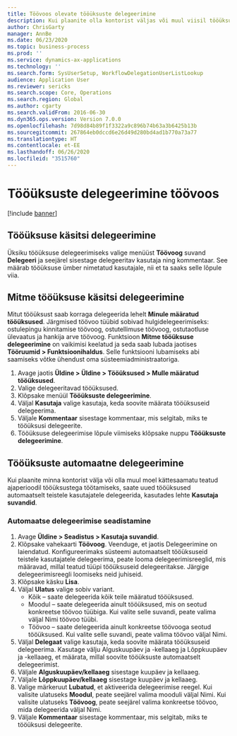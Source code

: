 ```yaml
---
title: Töövoos olevate tööüksuste delegeerimine
description: Kui plaanite olla kontorist väljas või muul viisil tööüksustega tegelemiseks kättesaamatu, saate tööüksused teistele kasutajatele delegeerida või ümber määrata.
author: ChrisGarty
manager: AnnBe
ms.date: 06/23/2020
ms.topic: business-process
ms.prod: ''
ms.service: dynamics-ax-applications
ms.technology: ''
ms.search.form: SysUserSetup, WorkflowDelegationUserListLookup
audience: Application User
ms.reviewer: sericks
ms.search.scope: Core, Operations
ms.search.region: Global
ms.author: cgarty
ms.search.validFrom: 2016-06-30
ms.dyn365.ops.version: Version 7.0.0
ms.openlocfilehash: 7d98d84b89f1f3322a9c896b74b63a3b6425b13b
ms.sourcegitcommit: 267864eb0dccd6e26d49d280bd4ad1b770a73a77
ms.translationtype: HT
ms.contentlocale: et-EE
ms.lasthandoff: 06/26/2020
ms.locfileid: "3515760"
---
```

# <a name="delegate-work-items-in-a-workflow"></a>Tööüksuste delegeerimine töövoos

[!include [banner](../../includes/banner.md)]

## <a name="manually-delegate-a-work-item"></a>Tööüksuse käsitsi delegeerimine

Üksiku tööüksuse delegeerimiseks valige menüüst **Töövoog** suvand **Delegeeri** ja seejärel sisestage delegeeritav kasutaja ning kommentaar. See määrab tööüksuse ümber nimetatud kasutajale, nii et ta saaks selle lõpule viia.

## <a name="manually-delegate-multiple-work-items"></a>Mitme tööüksuse käsitsi delegeerimine

Mitut tööüksust saab korraga delegeerida lehelt **Minule määratud tööüksused**. Järgmised töövoo tüübid sobivad hulgidelegeerimiseks: ostulepingu kinnitamise töövoog, ostutellimuse töövoog, ostutaotluse ülevaatus ja hankija arve töövoog. Funktsioon **Mitme tööüksuse delegeerimine** on vaikimisi keelatud ja seda saab lubada jaotises **Tööruumid > Funktsioonihaldus**. Selle funktsiooni lubamiseks abi saamiseks võtke ühendust oma süsteemiadministraatoriga.
1.  Avage jaotis **Üldine > Üldine > Tööüksused > Mulle määratud tööüksused**.
2.  Valige delegeeritavad tööüksused.
3.  Klõpsake menüül **Tööüksuste delegeerimine**.
4.  Väljal **Kasutaja** valige kasutaja, keda soovite määrata tööüksuseid delegeerima.
5.  Väljale **Kommentaar** sisestage kommentaar, mis selgitab, miks te tööüksusi delegeerite.
6.  Tööüksuse delegeerimise lõpule viimiseks klõpsake nuppu **Tööüksuste delegeerimine**.

## <a name="automatically-delegate-work-items"></a>Tööüksuste automaatne delegeerimine

Kui plaanite minna kontorist välja või olla muul moel kättesaamatu teatud ajaperioodil tööüksustega töötamiseks, saate uued tööüksused automaatselt teistele kasutajatele delegeerida, kasutades lehte **Kasutaja suvandid**.

### <a name="set-up-automatic-delegation"></a>Automaatse delegeerimise seadistamine
1. Avage **Üldine > Seadistus > Kasutaja suvandid**.
2. Klõpsake vahekaarti **Töövoog**. Veenduge, et jaotis Delegeerimine on laiendatud. Konfigureerimaks süsteemi automaatselt tööüksuseid teistele kasutajatele delegeerima, peate looma delegeerimisreeglid, mis määravad, millal teatud tüüpi tööüksuseid delegeeritakse. Järgige delegeerimisreegli loomiseks neid juhiseid.  
3. Klõpsake käsku **Lisa**.
4. Väljal **Ulatus** valige sobiv variant.
    - Kõik – saate delegeerida kõik teile määratud tööüksused.
    - Moodul – saate delegeerida ainult tööüksused, mis on seotud konkreetse töövoo tüübiga. Kui valite selle suvandi, peate valima väljal Nimi töövoo tüübi.
    - Töövoo – saate delegeerida ainult konkreetse töövooga seotud tööüksused. Kui valite selle suvandi, peate valima töövoo väljal Nimi.  
5. Väljal **Delegaat** valige kasutaja, keda soovite määrata tööüksuseid delegeerima. Kasutage välju Alguskuupäev ja -kellaaeg ja Lõppkuupäev ja -kellaaeg, et määrata, millal soovite tööüksuste automaatselt delegeerimist.  
6. Väljale **Alguskuupäev/kellaaeg** sisestage kuupäev ja kellaaeg.
7. Väljale **Lõppkuupäev/kellaaeg** sisestage kuupäev ja kellaaeg.
8. Valige märkeruut **Lubatud**, et aktiveerida delegeerimise reegel. Kui valisite ulatuseks **Moodul**, peate seejärel valima mooduli väljal Nimi. Kui valisite ulatuseks **Töövoog**, peate seejärel valima konkreetse töövoo, mida delegeerida väljal Nimi.  
9. Väljale **Kommentaar** sisestage kommentaar, mis selgitab, miks te tööüksusi delegeerite.

